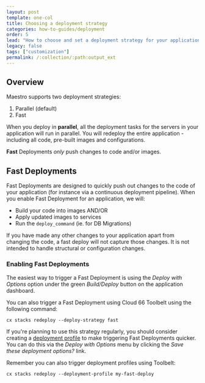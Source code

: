 ```yaml
---
layout: post
template: one-col
title: Choosing a deployment strategy
categories: how-to-guides/deployment
order: 5
lead: "How to choose and set a deployment strategy for your application - serial or parallel."
legacy: false
tags: ["customization"]
permalink: /:collection/:path:output_ext
---
```


## Overview

Maestro supports two deployment strategies:

1. Parallel (default)
2. Fast

When you deploy in **parallel**, all the deployment tasks for the servers in your application will run in parallel. You will redeploy the entire application - including all code, pre-built images and configurations.

**Fast** Deployments *only* push changes to code and/or images.

## Fast Deployments

Fast Deployments are designed to quickly push out changes to the code of your application (for instance via a continuous deployment pipeline). When you enable Fast Deployment for an application, we will:

- Build your code into images AND/OR
- Apply updated images to services
- Run the `deploy_command` (ie. for DB Migrations)

If you have made any other changes to your application apart from changing the code, a fast deploy will not capture those changes. It is not intended to handle structural or configuration changes.

### Enabling Fast Deployments

The easiest way to trigger a Fast Deployment is using the *Deploy with Options* option under the green *Build/Deploy* button on the application dashboard. 

You can also trigger a Fast Deployment using Cloud 66 Toolbelt using the following command:

```shell
cx stacks redeploy --deploy-strategy fast
```
If you're planning to use this strategy regularly, you should consider creating a [deployment profile](/maestro/references/deploy-profiles.html) to make triggering Fast Deployments quicker. You can do this via the *Deploy with Options* menu by clicking the *Save these deployment options?* link. 

Remember you can also trigger deployment profiles using Toolbelt:

```shell
cx stacks redeploy --deployment-profile my-fast-deploy
```

